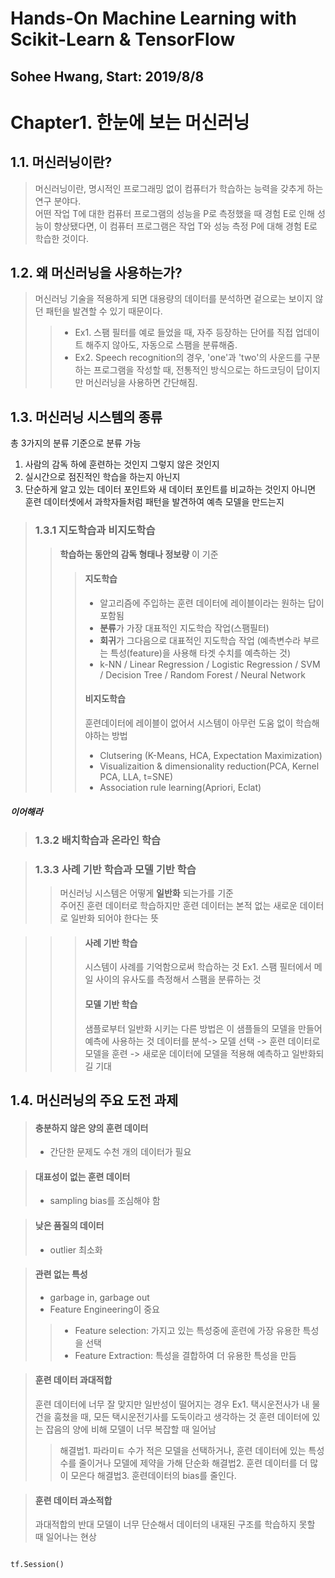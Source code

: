  Hands-On Machine Learning with Scikit-Learn & TensorFlow
========================================================
Sohee Hwang, Start: 2019/8/8
--------------------------------------------------------

# Chapter1. 한눈에 보는 머신러닝

## 1.1. 머신러닝이란?
> 머신러닝이란, 명시적인 프로그래밍 없이 컴퓨터가 학습하는 능력을 갖추게 하는 연구 분야다.<br>
> 어떤 작업 T에 대한 컴퓨터 프로그램의 성능을 P로 측정했을 때 경험 E로 인해 성능이 향상됐다면, 이 컴퓨터 프로그램은 작업 T와 성능 측정 P에 대해 경험 E로 학습한 것이다.

## 1.2. 왜 머신러닝을 사용하는가?
> 머신러닝 기술을 적용하게 되면 대용량의 데이터를 분석하면 겉으로는 보이지 않던 패턴을 발견할 수 있기 때문이다.
>> * Ex1. 스팸 필터를 예로 들었을 때, 자주 등장하는 단어를 직접 업데이트 해주지 않아도, 자동으로 스팸을 분류해줌.<br>
>> * Ex2. Speech recognition의 경우, 'one'과 'two'의 사운드를 구분하는 프로그램을 작성할 때, 전통적인 방식으로는 하드코딩이 답이지만 머신러닝을 사용하면 간단해짐.

## 1.3. 머신러닝 시스템의 종류
총 3가지의 분류 기준으로 분류 가능
1. 사람의 감독 하에 훈련하는 것인지 그렇지 않은 것인지
2. 실시간으로 점진적인 학습을 하는지 아닌지
3. 단순하게 알고 있는 데이터 포인트와 새 데이터 포인트를 비교하는 것인지 아니면 훈련 데이터셋에서 과학자들처럼 패턴을 발견하여 예측 모델을 만드는지

> ### 1.3.1 지도학습과 비지도학습<br>
>> **학습하는 동안의 감독 형태나 정보량** 이 기준<br>
>>> #### 지도학습<br>
>>> * 알고리즘에 주입하는 훈련 데이터에 레이블이라는 원하는 답이 포함됨<br>
>>> * **분류**가 가장 대표적인 지도학습 작업(스팸필터)<br>
>>> * **회귀**가 그다음으로 대표적인 지도학습 작업 (예측변수라 부르는 특성(feature)을 사용해 타겟 수치를 예측하는 것)<br>
>>> * k-NN / Linear Regression / Logistic Regression / SVM / Decision Tree / Random Forest / Neural Network<br>
>>> #### 비지도학습<br>
>>> 훈련데이터에 레이블이 없어서 시스템이 아무런 도움 없이 학습해야하는 방법<br>
>>> * Clutsering (K-Means, HCA, Expectation Maximization)<br>
>>> * Visualizaition & dimensionality reduction(PCA, Kernel PCA, LLA, t=SNE)<br>
>>> * Association rule learning(Apriori, Eclat)<br>
##### 이어해라



> ### 1.3.2 배치학습과 온라인 학습


>>

> ### 1.3.3 사례 기반 학습과 모델 기반 학습
>> 머신러닝 시스템은 어떻게 **일반화** 되는가를 기준<br>
>> 주어진 훈련 데이터로 학습하지만 훈련 데이터는 본적 없는 새로운 데이터로 일반화 되어야 한다는 뜻

>>> #### 사례 기반 학습
>>> 시스템이 사례를 기억함으로써 학습하는 것
>>> Ex1. 스팸 필터에서 메일 사이의 유사도를 측정해서 스팸을 분류하는 것 <br>
>>> #### 모델 기반 학습
>>> 샘플로부터 일반화 시키는 다른 방법은 이 샘플들의 모델을 만들어 예측에 사용하는 것
>>> 데이터를 분석-> 모델 선택 -> 훈련 데이터로 모델을 훈련 -> 새로운 데이터에 모델을 적용해 예측하고 일반화되길 기대


## 1.4. 머신러닝의 주요 도전 과제

> #### 충분하지 않은 양의 훈련 데이터
> - 간단한 문제도 수천 개의 데이터가 필요 

> #### 대표성이 없는 훈련 데이터
> - sampling bias를 조심해야 함

> #### 낮은 품질의 데이터
> - outlier 최소화

> #### 관련 없는 특성
> - garbage in, garbage out<br>
> - Feature Engineering이 중요
>> + Feature selection: 가지고 있는 특성중에 훈련에 가장 유용한 특성을 선택
>> + Feature Extraction: 특성을 결합하여 더 유용한 특성을 만듬

> #### 훈련 데이터 과대적합
> 훈련 데이터에 너무 잘 맞지만 일반성이 떨어지는 경우
> Ex1. 택시운전사가 내 물건을 훔쳤을 때, 모든 택시운전기사를 도둑이라고 생각하는 것
> 훈련 데이터에 있는 잡음의 양에 비해 모델이 너무 복잡할 때 일어남
>> 해결법1. 파라미ㅌ 수가 적은 모델을 선택하거나, 훈련 데이터에 있는 특성 수를 줄이거나 모델에 제약을 가해 단순화
>> 해결법2. 훈련 데이터를 더 많이 모은다
>> 해결법3. 훈련데이터의 bias를 줄인다.

> #### 훈련 데이터 과소적합
> 과대적합의 반대
> 모델이 너무 단순해서 데이터의 내재된 구조를 학습하지 못할 때 일어나는 현상


<pre><code>
tf.Session()

</code></pre>



